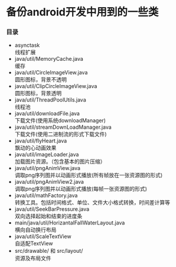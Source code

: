 备份android开发中用到的一些类
==
### 目录
* asynctask<br>
线程扩展
* java/util/MemoryCache.java<br>
缓存
* java/util/CircleImageView.java<br>
圆形图标，背景不透明
* java/util/ClipCircleImageView.java<br>
圆形图标，背景透明
* java/util/ThreadPoolUtils.java<br>
线程池
* java/util/downloadFile.java<br>
下载文件(使用系统downloadManager)
* java/util/streamDownLoadManager.java<br>
下载文件(使用二进制流的形式下载文件)
* java/util/flyHeart.java<br>
飘动的心动画效果
* java/util/imageLoader.java<br>
加载图片资源。（包含基本的图片压缩）
* java/util/pngAnimView.java<br>
调取png序列图并以动画形式播放(所有帧放在一张资源图的形式)
* java/util/pngAnimView2.java<br>
调取png序列图并以动画形式播放(每帧一张资源图的形式)
* java/util/mathFactory.java<br>
转换工具。包括时间格式、单位、文件大小格式转换，时间差计算等
* java/util/SeekBarPressure.java<br>
双向选择起始和结束的进度条
* main/java/util/HorizantalFallWaterLayout.java<br>
横向自动换行布局
* java/util/ScaleTextView<br>
自适配TextView
* src/drawable/ 和 src/layout/<br>
资源及布局文件
